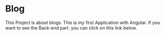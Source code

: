 # Blog

This Project is about blogs. This is my first Application with Angular.
If you want to see the Back-end part. you can click on this link below.
